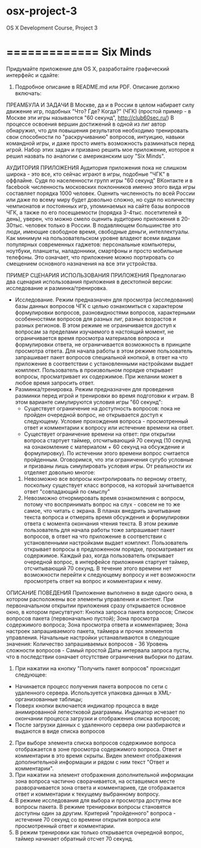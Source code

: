 osx-project-3
=============

OS X Development Course, Project 3

=============
Six Minds
=============

Придумайте приложение для OS X, разработайте графический интерфейс и сдайте:

1. Подробное описание в README.md или PDF. Описание должно включать:

ПРЕАМБУЛА И ЗАДАЧИ
В Москве, да и в России в целом набирает силу движение игр, подобных "Что? Где? Когда?" (ЧГК) (простой пример - в Москве эти игры называются "60 секунд", http://club60sec.ru/)
В процессе освоения вершин достижений в одной из лиг автор обнаружил, что для повышения результатов необходимо тренировать свои способности по "раскручиванию" вопросов, интуицию, навыки командной игры, и даже просто иметь возможность разминаться перед игрой.
Набор этих задач и призвано решить мое приложение, которое я решил назвать по аналогии с американским шоу "Six Minds".

АУДИТОРИЯ ПРИЛОЖЕНИЯ
Аудитория приложения пока не слишком широка - это все, кто сейчас играют в игры, подобные "ЧГК" в оффлайне. Судя по населенности групп игры "60 секунд" ВКонтакте и в facebook численность московских поклонников именно этого вида игры составляет порядка 1000 человек. Оценить численность по всей России или даже по всему миру будет довольно сложно, но судя по количеству чемпионатов и постоянных игр, упоминаемых на сайте базы вопросов ЧГК, а также по его посещаемости (порядка 3-4тыс. посетителей в день), уверен, что можно смело оценить аудиторию приложения в 20-30тыс. человек только в России.
В подавляющем большинстве это люди, имеющие свободное время, свободные деньги, интеллектуалы. Как минимум на пользовательском уровне владеют всеми видами популярных современных гаджетов: персональные компьютеры, ноутбуки, планшеты, наладонники, смартфоны и просто мобильные телефоны. Это означает, что приложение можно портировать со смещением основного назначения на все эти устройства.

ПРИМЕР СЦЕНАРИЯ ИСПОЛЬЗОВАНИЯ ПРИЛОЖЕНИЯ
Предполагаю два сценария использования приложения в десктопной версии: исследование и разминка/тренировка.
- Исследование.
Режим предназначен для просмотра (исследования) базы данных вопросов ЧГК с целью ознакомиться с характером формулировки вопросов, разновидностями вопросов, характерными особенностями вопросов для разных лиг, разных возрастов и разных регионов.
В этом режиме не ограничивается доступ к вопросам за пределами изучаемого в настоящий момент, не ограничивается время просмотра материалов вопроса и формулировки ответа, не ограничивается возможность в принципе просмотра ответа.
Для начала работы в этом режиме пользователь запрашивает пакет вопросов специальной кнопкой, в ответ на что приложение в соответствии с установленными настройками выдает комплект.
Пользователь в произвольном порядке открывает вопросы, просматривает их содержимое. При желании может в любое время запросить ответ.
- Разминка/тренировка.
Режим предназначен для проведения разминки перед игрой и тренировки во время подготовки к играм. В этом варианте симулируются условия игры "60 секунд":
	- Существует ограничение на доступность вопросов: пока не пройден очередной вопрос, не открывается доступ к следующему. Условие прохождения вопроса - просмотренный ответ и комментарии к вопросу или истечение времени на ответ.
	- Существует ограничение времени на ответ: при открытии вопроса стартует таймер, отсчитывающий 70 секунд (10 секунд на ознакомление с материалом + 60 секунд на обсуждение и формулировку). По истечении этого времени вопрос считается пройденным.
Оговоримся, что эти ограничения сугубо условные и призваны лишь симулировать условия игры. От реальности их отделяет довольно многое:
	1. Невозможно все вопросы контролировать по верному ответу, поскольку существует класс вопросов, на который зачитывается ответ "совпадающий по смыслу"
	2. Невозможно отнормировать время ознакомления с вопросм, потому что воспринимать вопрос на слух - совсем не то же самое, что читать с экрана. В планах внедрить зачитывание текста вопроса и отмерять время обсуждения и формулировки ответа с момента окончания чтения текста.
В этом режиме пользователь для начала работы тоже запрашивает пакет вопросов, в ответ на что приложение в соответствии с установленными настройками выдает комплект.
Пользователь открывает вопросы в предложенном порядке, просматривает их содержимое. Каждый раз, когда пользователь открывает очередной вопрос, в интерфейсе приложения стартует таймер, отсчитывающий 70 секунд. 
В течение этого времени нет возможности перейти к следующему вопросу и нет возможности просмотреть ответ на вопрос и комментарии к нему.

ОПИСАНИЕ ПОВЕДЕНИЯ
Приложение выполнено в виде одного окна, в котором расположены все элементы управления и контент.
При первоначальном открытии приложения сразу открывается основное окно, в котором присутвтуют:
Кнопка запроса пакета вопросов;
Список вопросов пакета (первоначально пустой);
Зона просмотра содержимого вопроса;
Зона просмотра ответа и комментариев;
Зона настроек запрашиваемого пакета, таймера и прочих элементов управления.
Начальные настройки устанавливаются в следующие значения:
Количество запрашиваемых вопросов - 36
Уровень сложности вопросов - Самый простой
Даты интервала запроса пусты, что в последствии означает отсутствие ограничения выборки по датам.
1. При нажатии на кнопку "Получить пакет вопросов" происходит следующее:
- Начинается процесс получения пакета вопросов по сети с удаленного сервера. Используется упаковка данных в XML-организованные таблицы;
- Поверх кнопки включается индикатор процесса в виде анимированной лепестковой диаграммы. Индикатор исчезает по окончании процесса загрузки и отображения списка вопросов;
- После загрузки данных с удаленного сервера они разбираются и выдаются в виде списка вопросов
2. При выборе элемента списка вопросов содержимое вопроса отображается в зоне просмотра содержимого вопроса. Ответ и комментарии в это время скрыты. Виден элемент отображения дополнительной информации и рядом с ним текст "Ответ и комментарии".
3. При нажатии на элемент отображения дополнительной информации зона вопроса частично сворачивается, на оставшемся месте разворачивается зона ответа и комментариев, где отображается ответ и комментарии к текущему выбранному вопросу.
4. В режиме исследования для выбора и просмотра доступны все вопросы пакета. В режиме тренировки вопросы становятся доступны один за другим. Критерий "пройденного" вопроса - истечение 70 секунд со времени открытия вопроса или просмотренный ответ и комментарии.
5. В режим тренировки как только открывается очередной вопрос, таймер начинает обратный отсчет 70 секунд.